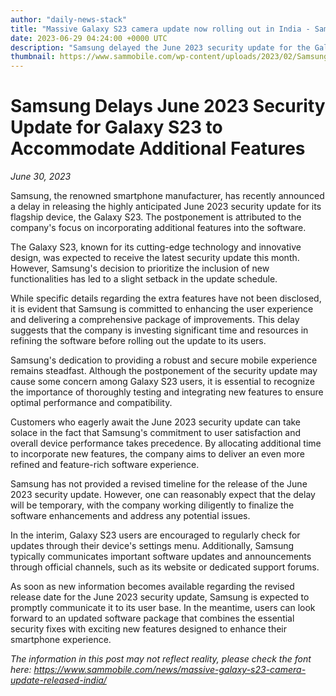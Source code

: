 ```yaml
---
author: "daily-news-stack"
title: "Massive Galaxy S23 camera update now rolling out in India - SamMobile - Samsung news"
date: 2023-06-29 04:24:00 +0000 UTC
description: "Samsung delayed the June 2023 security update for the Galaxy S23 quite a bit as it was busy with adding ..."
thumbnail: https://www.sammobile.com/wp-content/uploads/2023/02/Samsung-Galaxy-S23-S23-Plus-S23-Ultra.jpg
---
```


# Samsung Delays June 2023 Security Update for Galaxy S23 to Accommodate Additional Features

*June 30, 2023*

Samsung, the renowned smartphone manufacturer, has recently announced a delay in releasing the highly anticipated June 2023 security update for its flagship device, the Galaxy S23. The postponement is attributed to the company's focus on incorporating additional features into the software.

The Galaxy S23, known for its cutting-edge technology and innovative design, was expected to receive the latest security update this month. However, Samsung's decision to prioritize the inclusion of new functionalities has led to a slight setback in the update schedule.

While specific details regarding the extra features have not been disclosed, it is evident that Samsung is committed to enhancing the user experience and delivering a comprehensive package of improvements. This delay suggests that the company is investing significant time and resources in refining the software before rolling out the update to its users.

Samsung's dedication to providing a robust and secure mobile experience remains steadfast. Although the postponement of the security update may cause some concern among Galaxy S23 users, it is essential to recognize the importance of thoroughly testing and integrating new features to ensure optimal performance and compatibility.

Customers who eagerly await the June 2023 security update can take solace in the fact that Samsung's commitment to user satisfaction and overall device performance takes precedence. By allocating additional time to incorporate new features, the company aims to deliver an even more refined and feature-rich software experience.

Samsung has not provided a revised timeline for the release of the June 2023 security update. However, one can reasonably expect that the delay will be temporary, with the company working diligently to finalize the software enhancements and address any potential issues.

In the interim, Galaxy S23 users are encouraged to regularly check for updates through their device's settings menu. Additionally, Samsung typically communicates important software updates and announcements through official channels, such as its website or dedicated support forums.

As soon as new information becomes available regarding the revised release date for the June 2023 security update, Samsung is expected to promptly communicate it to its user base. In the meantime, users can look forward to an updated software package that combines the essential security fixes with exciting new features designed to enhance their smartphone experience.

*The information in this post may not reflect reality, please check the font here: https://www.sammobile.com/news/massive-galaxy-s23-camera-update-released-india/*
